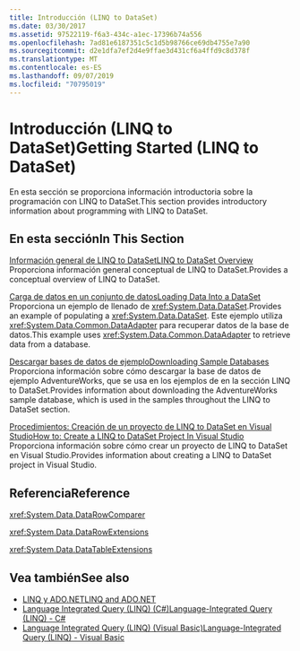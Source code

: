 ```yaml
---
title: Introducción (LINQ to DataSet)
ms.date: 03/30/2017
ms.assetid: 97522119-f6a3-434c-a1ec-17396b74a556
ms.openlocfilehash: 7ad81e6187351c5c1d5b98766ce69db4755e7a90
ms.sourcegitcommit: d2e1dfa7ef2d4e9ffae3d431cf6a4ffd9c8d378f
ms.translationtype: MT
ms.contentlocale: es-ES
ms.lasthandoff: 09/07/2019
ms.locfileid: "70795019"
---
```

# <a name="getting-started-linq-to-dataset"></a><span data-ttu-id="7278c-102">Introducción (LINQ to DataSet)</span><span class="sxs-lookup"><span data-stu-id="7278c-102">Getting Started (LINQ to DataSet)</span></span>
<span data-ttu-id="7278c-103">En esta sección se proporciona información introductoria sobre la programación con LINQ to DataSet.</span><span class="sxs-lookup"><span data-stu-id="7278c-103">This section provides introductory information about programming with LINQ to DataSet.</span></span>  
  
## <a name="in-this-section"></a><span data-ttu-id="7278c-104">En esta sección</span><span class="sxs-lookup"><span data-stu-id="7278c-104">In This Section</span></span>  
 [<span data-ttu-id="7278c-105">Información general de LINQ to DataSet</span><span class="sxs-lookup"><span data-stu-id="7278c-105">LINQ to DataSet Overview</span></span>](linq-to-dataset-overview.md)  
 <span data-ttu-id="7278c-106">Proporciona información general conceptual de LINQ to DataSet.</span><span class="sxs-lookup"><span data-stu-id="7278c-106">Provides a conceptual overview of LINQ to DataSet.</span></span>  
  
 [<span data-ttu-id="7278c-107">Carga de datos en un conjunto de datos</span><span class="sxs-lookup"><span data-stu-id="7278c-107">Loading Data Into a DataSet</span></span>](loading-data-into-a-dataset.md)  
 <span data-ttu-id="7278c-108">Proporciona un ejemplo de llenado de <xref:System.Data.DataSet>.</span><span class="sxs-lookup"><span data-stu-id="7278c-108">Provides an example of populating a <xref:System.Data.DataSet>.</span></span> <span data-ttu-id="7278c-109">Este ejemplo utiliza <xref:System.Data.Common.DataAdapter> para recuperar datos de la base de datos.</span><span class="sxs-lookup"><span data-stu-id="7278c-109">This example uses <xref:System.Data.Common.DataAdapter> to retrieve data from a database.</span></span>  
  
 [<span data-ttu-id="7278c-110">Descargar bases de datos de ejemplo</span><span class="sxs-lookup"><span data-stu-id="7278c-110">Downloading Sample Databases</span></span>](downloading-sample-databases-linq-to-dataset.md)  
 <span data-ttu-id="7278c-111">Proporciona información sobre cómo descargar la base de datos de ejemplo AdventureWorks, que se usa en los ejemplos de en la sección LINQ to DataSet.</span><span class="sxs-lookup"><span data-stu-id="7278c-111">Provides information about downloading the AdventureWorks sample database, which is used in the samples throughout the LINQ to DataSet section.</span></span>  
  
 [<span data-ttu-id="7278c-112">Procedimientos: Creación de un proyecto de LINQ to DataSet en Visual Studio</span><span class="sxs-lookup"><span data-stu-id="7278c-112">How to: Create a LINQ to DataSet Project In Visual Studio</span></span>](how-to-create-a-linq-to-dataset-project-in-vs.md)  
 <span data-ttu-id="7278c-113">Proporciona información sobre cómo crear un proyecto de LINQ to DataSet en Visual Studio.</span><span class="sxs-lookup"><span data-stu-id="7278c-113">Provides information about creating a LINQ to DataSet project in Visual Studio.</span></span>  
  
## <a name="reference"></a><span data-ttu-id="7278c-114">Referencia</span><span class="sxs-lookup"><span data-stu-id="7278c-114">Reference</span></span>  
 <xref:System.Data.DataRowComparer>  
  
 <xref:System.Data.DataRowExtensions>  
  
 <xref:System.Data.DataTableExtensions>  
  
## <a name="see-also"></a><span data-ttu-id="7278c-115">Vea también</span><span class="sxs-lookup"><span data-stu-id="7278c-115">See also</span></span>

- [<span data-ttu-id="7278c-116">LINQ y ADO.NET</span><span class="sxs-lookup"><span data-stu-id="7278c-116">LINQ and ADO.NET</span></span>](linq-and-ado-net.md)
- [<span data-ttu-id="7278c-117">Language Integrated Query (LINQ) (C#)</span><span class="sxs-lookup"><span data-stu-id="7278c-117">Language-Integrated Query (LINQ) - C#</span></span>](../../../csharp/programming-guide/concepts/linq/index.md)  
- [<span data-ttu-id="7278c-118">Language Integrated Query (LINQ) (Visual Basic)</span><span class="sxs-lookup"><span data-stu-id="7278c-118">Language-Integrated Query (LINQ) - Visual Basic</span></span>](../../../visual-basic/programming-guide/concepts/linq/index.md)  
